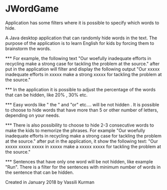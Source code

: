 # JWordGame


Application has some filters where it is possible to specify which words to hide.

A Java desktop application that can randomly hide words in the text. The purpose of the application is to learn English for kids by forcing them to brainstorm the words.

*** For example, the following text "Our woefully inadequate efforts in recycling make a strong case for tackling the problem at the source." after put in the application will filter and display the following output "Our xxxxx inadequate efforts in xxxxx make a strong xxxxx for tackling the problem at the source."

*** In the application it is possible to adjust the percentage of the words that can be hidden, like 20% , 30% etc.

*** Easy words like " the " and "or" etc.... will be not hidden . It is possible to choose to hide words that have more than 5 or other number of letters, depending on your needs.

*** There is also possibility to choose to hide 2-3 consecutive words to make the kids to memorize the phrases. For example "Our woefully inadequate efforts in recycling make a strong case for tackling the problem at the source." after put in the application, it show the following text: "Our xxxxx xxxxx xxxxx in xxxxx make a xxxxx xxxxx for tackling the problem at the source."

*** Sentences that have only one word will be not hidden, like example "Run". There is a filter for the sentences with minimum number of words in the sentence that can be hidden.


Created in January 2018 by Vassili Kurman
